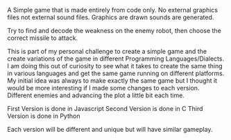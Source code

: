 A Simple game that is made entirely from code only. No external graphics files not external sound files. Graphics are drawn sounds are generated.

Try to find and decode the weakness on the enemy robot, then choose the correct missile to attack.

This is part of my personal challenge to create a simple game and the create variations of the game in different Programming Languages/Dialects. I am doing this out of curiosity to see what it takes to create the same thing in various languages and get the same game running on different platforms. My initial idea was always to make exactly the same game but I thought it would be more interesting if I made some changes to each version. Different enemies and advancing the plot a little bit each time.

First Version is done in Javascript
Second Version is done in C
Third Version is done in Python

Each version will be different and unique but will have similar gameplay.




